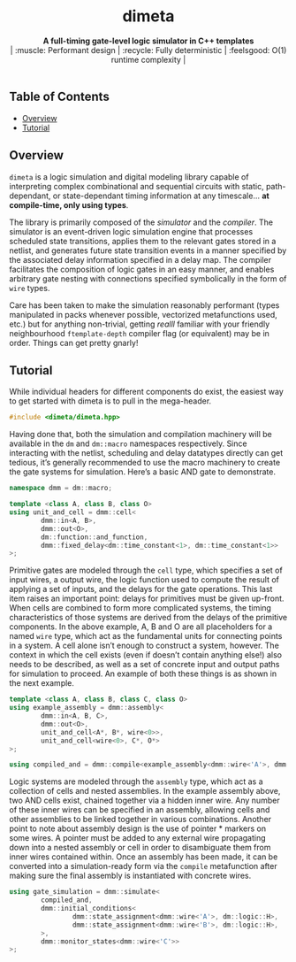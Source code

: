 <h1 align="center">dimeta</h1>

<div align="center">
  <strong>A full-timing gate-level logic simulator in C++ templates</strong>
</div>
<div align="center">
  | :muscle: Performant design | :recycle: Fully deterministic | :feelsgood: O(1) runtime complexity |
</div>
<br />

## Table of Contents
- [Overview](#overview)
- [Tutorial](#tutorial)

## Overview
`dimeta` is a logic simulation and digital modeling library capable of interpreting complex combinational and sequential circuits with static, path-dependant, or state-dependant timing information at any timescale... **at compile-time, only using types**.

The library is primarily composed of the _simulator_ and the _compiler_. The simulator is an event-driven logic simulation engine that processes scheduled state transitions, applies them to the relevant gates stored in a netlist, and generates future state transition events in a manner specified by the associated delay information specified in a delay map. The compiler facilitates the composition of logic gates in an easy manner, and enables arbitrary gate nesting with connections specified symbolically in the form of `wire` types.

Care has been taken to make the simulation reasonably performant (types manipulated in packs whenever possible, vectorized metafunctions used, etc.) but for anything non-trivial, getting *realll* familiar with your friendly neighbourhood `ftemplate-depth` compiler flag (or equivalent) may be in order. Things can get pretty gnarly!

## Tutorial

While individual headers for different components do exist, the easiest way to get started with dimeta is to pull in the mega-header.
```C++
#include <dimeta/dimeta.hpp>
```

Having done that, both the simulation and compilation machinery will be available in the `dm` and `dm::macro` namespaces respectively.
Since interacting with the netlist, scheduling and delay datatypes directly can get tedious, it’s generally recommended to use the macro machinery to create the gate systems for simulation. Here’s a basic AND gate to demonstrate.
```C++
namespace dmm = dm::macro;

template <class A, class B, class O>
using unit_and_cell = dmm::cell<
        dmm::in<A, B>,
        dmm::out<O>,
        dm::function::and_function,
        dmm::fixed_delay<dm::time_constant<1>, dm::time_constant<1>>
>;
```

Primitive gates are modeled through the `cell` type, which specifies a set of input wires, a output wire, the logic function used to compute the result of applying a set of inputs, and the delays for the gate operations. This last item raises an important point: delays for primitives must be given up-front. When cells are combined to form more complicated systems, the timing characteristics of those systems are derived from the delays of the primitive components.
In the above example, A, B and O are all placeholders for a named `wire` type, which act as the fundamental units for connecting points in a system. 
A cell alone isn’t enough to construct a system, however. The context in which the cell exists (even if doesn’t contain anything else!) also needs to be described, as well as a set of concrete input and output paths for simulation to proceed. An example of both these things is as shown in the next example.  

```C++
template <class A, class B, class C, class O>
using example_assembly = dmm::assembly<
        dmm::in<A, B, C>,
        dmm::out<O>,
        unit_and_cell<A*, B*, wire<0>>,
        unit_and_cell<wire<0>, C*, O*>
>;

using compiled_and = dmm::compile<example_assembly<dmm::wire<'A'>, dmm::wire<'B'>, dmm::wire<'C'>, dmm::wire<‘D’>>>;
```

Logic systems are modeled through the `assembly` type, which act as a collection of cells and nested assemblies. In the example assembly above, two AND cells exist, chained together via a hidden inner wire. Any number of these inner wires can be specified in an assembly, allowing cells and other assemblies to be linked together in various combinations.
Another point to note about assembly design is the use of pointer * markers on some wires. A pointer must be added to any external wire propagating down into a nested assembly or cell in order to disambiguate them from inner wires contained within.
Once an assembly has been made, it can be converted into a simulation-ready form via the `compile` metafunction after making sure the final assembly is instantiated with concrete wires.

```C++
using gate_simulation = dmm::simulate<
        compiled_and,
        dmm::initial_conditions<
                dmm::state_assignment<dmm::wire<'A'>, dm::logic::H>,
                dmm::state_assignment<dmm::wire<'B'>, dm::logic::H>,
        >,
        dmm::monitor_states<dmm::wire<'C'>>
>;
```
